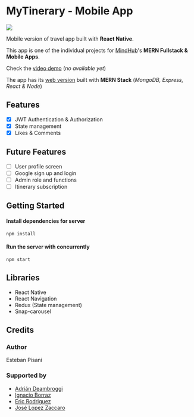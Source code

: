 # MyTinerary - Mobile App

![](https://i.imgur.com/QrspkJn.jpg)

Mobile version of travel app built with **React Native**.

This app is one of the individual projects for [MindHub](https://mindhubweb.com/)'s **MERN Fullstack
& Mobile Apps**.

Check the [video demo]() (_no available yet_)

The app has its [web version](https://github.com/estebanpisani/mytinerary-pisani) built with **MERN Stack** (_MongoDB, Express, React & Node_)

## Features

- [x] JWT Authentication & Authorization
- [x] State management
- [x] Likes & Comments
  
## Future Features

- [ ] User profile screen
- [ ] Google sign up and login
- [ ] Admin role and functions
- [ ] Itinerary subscription

## Getting Started

#### Install dependencies for server
```
npm install
```
#### Run the server with concurrently
```
npm start
```

## Libraries
- React Native
- React Navigation
- Redux (State management)
- Snap-carousel

## Credits

### Author
Esteban Pisani

### Supported by
- [Adrián Deambroggi](https://github.com/DEAMBROGGI)
- [Ignacio Borraz](https://github.com/ignacioborraz)
- [Eric Rodriguez](https://github.com/ericfrodriguez)
- [José Lopez Zaccaro](https://github.com/JoseZaccaro)
